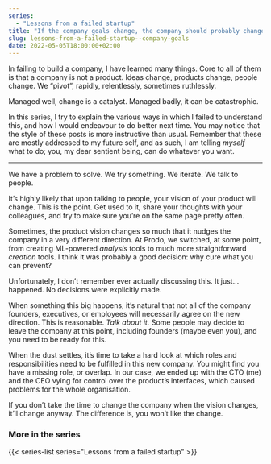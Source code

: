```yaml
---
series:
  - "Lessons from a failed startup"
title: "If the company goals change, the company should probably change too"
slug: lessons-from-a-failed-startup--company-goals
date: 2022-05-05T18:00:00+02:00
---
```


In failing to build a company, I have learned many things. Core to all of them is that a company is not a product. Ideas change, products change, people change. We “pivot”, rapidly, relentlessly, sometimes ruthlessly.

Managed well, change is a catalyst. Managed badly, it can be catastrophic.

In this series, I try to explain the various ways in which I failed to understand this, and how I would endeavour to do better next time. You may notice that the style of these posts is more instructive than usual. Remember that these are mostly addressed to my future self, and as such, I am telling _myself_ what to do; you, my dear sentient being, can do whatever you want.

---

We have a problem to solve. We try something. We iterate. We talk to people.

It’s highly likely that upon talking to people, your vision of your product will change. This is the point. Get used to it, share your thoughts with your colleagues, and try to make sure you’re on the same page pretty often.

Sometimes, the product vision changes so much that it nudges the company in a very different direction. At Prodo, we switched, at some point, from creating ML-powered _analysis_ tools to much more straightforward _creation_ tools. I think it was probably a good decision: why cure what you can prevent?

Unfortunately, I don’t remember ever actually discussing this. It just… happened. No decisions were explicitly made.

When something this big happens, it’s natural that not all of the company founders, executives, or employees will necessarily agree on the new direction. This is reasonable. _Talk about it._ Some people may decide to leave the company at this point, including founders (maybe even you), and you need to be ready for this.

When the dust settles, it’s time to take a hard look at which roles and responsibilities need to be fulfilled in this new company. You might find you have a missing role, or overlap. In our case, we ended up with the CTO (me) and the CEO vying for control over the product’s interfaces, which caused problems for the whole organisation.

If you don’t take the time to change the company when the vision changes, it’ll change anyway. The difference is, you won’t like the change.

### More in the series

{{< series-list series="Lessons from a failed startup" >}}
